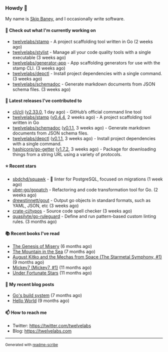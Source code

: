 ### Howdy 👋

My name is [Skip Baney](https://twelvelabs.com), and I occasionally write software.

#### 👷 Check out what I'm currently working on

- [twelvelabs/stamp](https://github.com/twelvelabs/stamp) - A project scaffolding tool written in Go (2 weeks ago)
- [twelvelabs/stylist](https://github.com/twelvelabs/stylist) - Manage all your code quality tools with a single executable (3 weeks ago)
- [twelvelabs/generator-app](https://github.com/twelvelabs/generator-app) - App scaffolding generators for use with the stamp CLI. (3 weeks ago)
- [twelvelabs/depctl](https://github.com/twelvelabs/depctl) - Install project dependencies with a single command. (3 weeks ago)
- [twelvelabs/schemadoc](https://github.com/twelvelabs/schemadoc) - Generate markdown documents from JSON schema files. (3 weeks ago)

#### 🔭 Latest releases I've contributed to

- [cli/cli](https://github.com/cli/cli) ([v2.33.0](https://github.com/cli/cli/releases/tag/v2.33.0), 1 day ago) - GitHub’s official command line tool
- [twelvelabs/stamp](https://github.com/twelvelabs/stamp) ([v0.4.4](https://github.com/twelvelabs/stamp/releases/tag/v0.4.4), 2 weeks ago) - A project scaffolding tool written in Go
- [twelvelabs/schemadoc](https://github.com/twelvelabs/schemadoc) ([v0.1.1](https://github.com/twelvelabs/schemadoc/releases/tag/v0.1.1), 3 weeks ago) - Generate markdown documents from JSON schema files.
- [twelvelabs/depctl](https://github.com/twelvelabs/depctl) ([v0.1.1](https://github.com/twelvelabs/depctl/releases/tag/v0.1.1), 3 weeks ago) - Install project dependencies with a single command.
- [hashicorp/go-getter](https://github.com/hashicorp/go-getter) ([v1.7.2](https://github.com/hashicorp/go-getter/releases/tag/v1.7.2), 3 weeks ago) - Package for downloading things from a string URL using a variety of protocols.

#### ⭐ Recent stars

- [sbdchd/squawk](https://github.com/sbdchd/squawk) - 🐘 linter for PostgreSQL, focused on migrations (1 week ago)
- [uber-go/gopatch](https://github.com/uber-go/gopatch) - Refactoring and code transformation tool for Go. (2 weeks ago)
- [drewstinnett/gout](https://github.com/drewstinnett/gout) - Output go objects in standard formats, such as YAML, JSON, etc (3 weeks ago)
- [crate-ci/typos](https://github.com/crate-ci/typos) - Source code spell checker (3 weeks ago)
- [quasilyte/go-ruleguard](https://github.com/quasilyte/go-ruleguard) - Define and run pattern-based custom linting rules. (3 months ago)

#### 📚 Recent books I've read

- [The Genesis of Misery](https://www.goodreads.com/review/show/4961676783?utm_medium=api&amp;utm_source=rss) (6 months ago)
- [The Mountain in the Sea](https://www.goodreads.com/review/show/5027288300?utm_medium=api&amp;utm_source=rss) (7 months ago)
- [August Kitko and the Mechas from Space (The Starmetal Symphony, #1)](https://www.goodreads.com/review/show/5100246985?utm_medium=api&amp;utm_source=rss) (9 months ago)
- [Mickey7 (Mickey7, #1)](https://www.goodreads.com/review/show/4962790910?utm_medium=api&amp;utm_source=rss) (11 months ago)
- [Under Fortunate Stars](https://www.goodreads.com/review/show/4813809207?utm_medium=api&amp;utm_source=rss) (11 months ago)

#### 📜 My recent blog posts

- [Go&#39;s build system](https://twelvelabs.com/2023/01/02/go-build-system/) (7 months ago)
- [Hello World](https://twelvelabs.com/2022/11/20/hello-world/) (9 months ago)

#### 📫 How to reach me

- Twitter: <https://twitter.com/twelvelabs>
- Blog: <https://twelvelabs.com>

---

<sup>Generated with [readme-scribe](https://github.com/muesli/readme-scribe)</sup>
